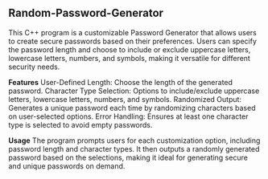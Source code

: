## Random-Password-Generator

This C++ program is a customizable Password Generator that allows users to create secure passwords based on their preferences. Users can specify the password length and choose to include or exclude uppercase letters, lowercase letters, numbers, and symbols, making it versatile for different security needs.

**Features**
User-Defined Length: Choose the length of the generated password.
Character Type Selection: Options to include/exclude uppercase letters, lowercase letters, numbers, and symbols.
Randomized Output: Generates a unique password each time by randomizing characters based on user-selected options.
Error Handling: Ensures at least one character type is selected to avoid empty passwords.

**Usage**
The program prompts users for each customization option, including password length and character types. It then outputs a randomly generated password based on the selections, making it ideal for generating secure and unique passwords on demand.
